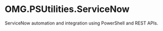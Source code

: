 # OMG.PSUtilities.ServiceNow

ServiceNow automation and integration using PowerShell and REST APIs.

